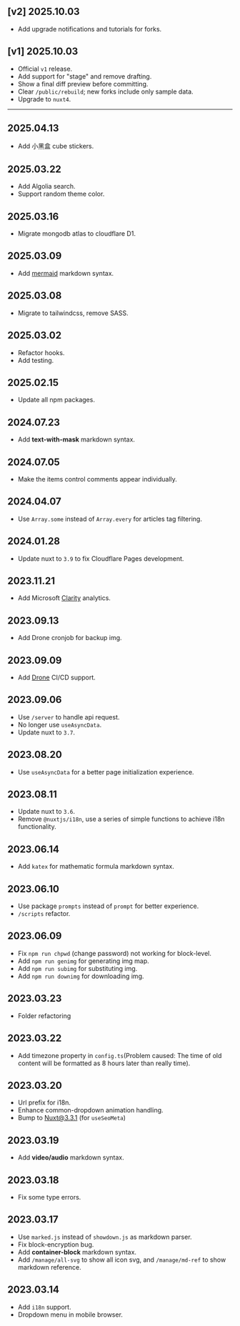 ## [v2] 2025.10.03
* Add upgrade notifications and tutorials for forks.

## [v1] 2025.10.03
* Official `v1` release.
* Add support for "stage" and remove drafting.
* Show a final diff preview before committing.
* Clear `/public/rebuild`; new forks include only sample data.
* Upgrade to `nuxt4`.

---

## 2025.04.13
* Add 小黑盒 cube stickers.

## 2025.03.22
* Add Algolia search.
* Support random theme color.

## 2025.03.16
* Migrate mongodb atlas to cloudflare D1.

## 2025.03.09
* Add [mermaid](https://mermaid.js.org/) markdown syntax.

## 2025.03.08
* Migrate to tailwindcss, remove SASS.

## 2025.03.02
* Refactor hooks.
* Add testing.

## 2025.02.15
* Update all npm packages.

## 2024.07.23
* Add **text-with-mask** markdown syntax.

## 2024.07.05
* Make the items control comments appear individually.

## 2024.04.07
* Use `Array.some` instead of `Array.every` for articles tag filtering.

## 2024.01.28
* Update nuxt to `3.9` to fix Cloudflare Pages development.

## 2023.11.21
* Add Microsoft [Clarity](https://clarity.microsoft.com/) analytics.

## 2023.09.13
* Add Drone cronjob for backup img.

## 2023.09.09
* Add [Drone](https://drone.io) CI/CD support.

## 2023.09.06
* Use `/server` to handle api request.
* No longer use `useAsyncData`.
* Update nuxt to `3.7`.

## 2023.08.20
* Use `useAsyncData` for a better page initialization experience.

## 2023.08.11
* Update nuxt to `3.6`.
* Remove `@nuxtjs/i18n`, use a series of simple functions to achieve i18n functionality.

## 2023.06.14
* Add `katex` for mathematic formula markdown syntax.

## 2023.06.10
* Use package `prompts` instead of `prompt` for better experience.
* `/scripts` refactor.

## 2023.06.09
* Fix `npm run chpwd` (change password) not working for block-level.
* Add `npm run genimg` for generating img map.
* Add `npm run subimg` for substituting img.
* Add `npm run downimg` for downloading img.

## 2023.03.23
* Folder refactoring

## 2023.03.22
* Add timezone property in `config.ts`(Problem caused: The time of old content will be formatted as 8 hours later than really time).

## 2023.03.20
* Url prefix for i18n.
* Enhance common-dropdown animation handling.
* Bump to Nuxt@3.3.1 (for `useSeoMeta`)

## 2023.03.19
* Add **video/audio** markdown syntax.

## 2023.03.18
* Fix some type errors.

## 2023.03.17
* Use `marked.js` instead of `showdown.js` as markdown parser.
* Fix block-encryption bug.
* Add **container-block** markdown syntax.
* Add `/manage/all-svg` to show all icon svg, and `/manage/md-ref` to show markdown reference.

## 2023.03.14
* Add `i18n` support.
* Dropdown menu in mobile browser.